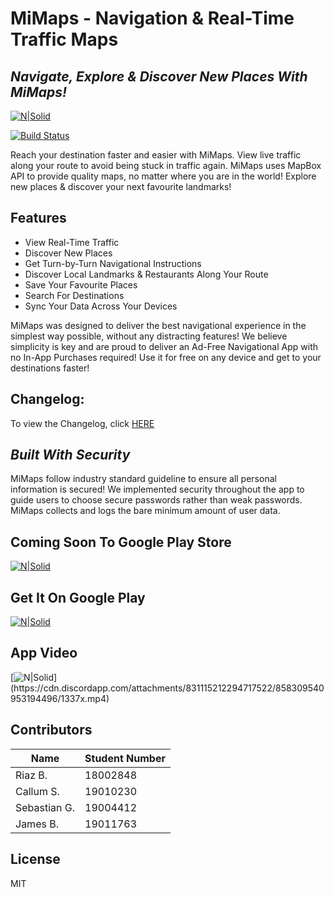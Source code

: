 # MiMaps - Navigation & Real-Time Traffic Maps 
## _Navigate, Explore & Discover New Places With MiMaps!_

[![N|Solid](https://thumbs2.imgbox.com/3a/b1/CM88Q4Cp_t.png)](https://github.com/r1337x/)

[![Build Status](https://travis-ci.org/joemccann/dillinger.svg?branch=master)](https://github.com/r1337x/)

Reach your destination faster and easier with MiMaps. View live traffic along your route to avoid being stuck in traffic again. MiMaps uses MapBox API to provide quality maps, no matter where you are in the world! Explore new places & discover your next favourite landmarks!

## Features
- View Real-Time Traffic
- Discover New Places
- Get Turn-by-Turn Navigational Instructions
- Discover Local Landmarks & Restaurants Along Your Route
- Save Your Favourite Places
- Search For Destinations
- Sync Your Data Across Your Devices

MiMaps was designed to deliver the best navigational experience in the simplest way possible, without any distracting features! We believe simplicity is key and are proud to deliver an Ad-Free Navigational App with no In-App Purchases required! Use it for free on any device and get to your destinations faster!

## Changelog:
To view the Changelog, click [HERE](https://github.com/OPSC7312-VCDN-2021/MiMaps/blob/master/CHANGELOG.md)

## _Built With Security_
MiMaps follow industry standard guideline to ensure all personal information is secured! We implemented security throughout the app to guide users to choose secure passwords rather than weak passwords. MiMaps collects and logs the bare minimum amount of user data.

## Coming Soon To Google Play Store
[![N|Solid](https://media.discordapp.net/attachments/699592534581575760/859078334033559612/unknown.png?width=1025&height=362
)](https://play.google.com/store/apps/details?id=com.shlompie.mimaps)

## Get It On Google Play
[![N|Solid](https://upload.wikimedia.org/wikipedia/commons/7/78/Google_Play_Store_badge_EN.svg
)](https://play.google.com/store/apps/details?id=com.shlompie.mimaps)

## App Video
[![N|Solid](https://cdn.vox-cdn.com/thumbor/o5YGpoRPaflraEPTD1nOCOm8o2k=/0x0:2040x1360/1200x800/filters:focal(857x517:1183x843)/cdn.vox-cdn.com/uploads/chorus_image/image/60142401/acastro_180403_1777_youtube_0001.0.jpg)](https://cdn.discordapp.com/attachments/831115212294717522/858309540953194496/1337x.mp4)


## Contributors

| Name | Student Number |
| ------ | ------ |
| Riaz B. | 18002848 |
| Callum S. | 19010230 |
| Sebastian G. | 19004412 |
| James B. | 19011763 |

## License

MIT



